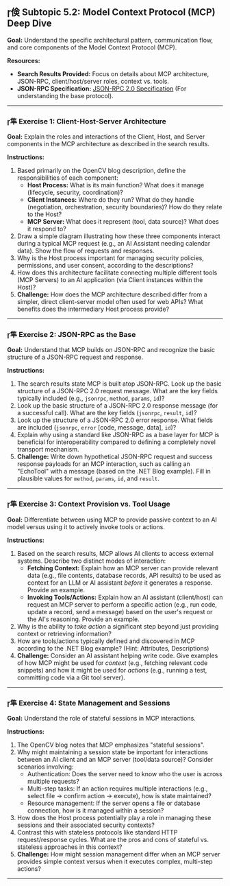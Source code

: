 ## 倹 Subtopic 5.2: Model Context Protocol (MCP) Deep Dive

**Goal:** Understand the specific architectural pattern, communication flow, and core components of the Model Context Protocol (MCP).

**Resources:**

* **Search Results Provided:** Focus on details about MCP architecture, JSON-RPC, client/host/server roles, context vs. tools.
* **JSON-RPC Specification:** [JSON-RPC 2.0 Specification](https://www.jsonrpc.org/specification) (For understanding the base protocol).

---

### 隼 **Exercise 1: Client-Host-Server Architecture**

**Goal:** Explain the roles and interactions of the Client, Host, and Server components in the MCP architecture as described in the search results.

**Instructions:**

1.  Based primarily on the OpenCV blog description, define the responsibilities of each component:
    * **Host Process:** What is its main function? What does it manage (lifecycle, security, coordination)?
    * **Client Instances:** Where do they run? What do they handle (negotiation, orchestration, security boundaries)? How do they relate to the Host?
    * **MCP Server:** What does it represent (tool, data source)? What does it respond to?
2.  Draw a simple diagram illustrating how these three components interact during a typical MCP request (e.g., an AI Assistant needing calendar data). Show the flow of requests and responses.
3.  Why is the Host process important for managing security policies, permissions, and user consent, according to the descriptions?
4.  How does this architecture facilitate connecting multiple different tools (MCP Servers) to an AI application (via Client instances within the Host)?
5.  **Challenge:** How does the MCP architecture described differ from a simpler, direct client-server model often used for web APIs? What benefits does the intermediary Host process provide?

---

### 隼 **Exercise 2: JSON-RPC as the Base**

**Goal:** Understand that MCP builds on JSON-RPC and recognize the basic structure of a JSON-RPC request and response.

**Instructions:**

1.  The search results state MCP is built atop JSON-RPC. Look up the basic structure of a JSON-RPC 2.0 request message. What are the key fields typically included (e.g., `jsonrpc`, `method`, `params`, `id`)?
2.  Look up the basic structure of a JSON-RPC 2.0 response message (for a successful call). What are the key fields (`jsonrpc`, `result`, `id`)?
3.  Look up the structure of a JSON-RPC 2.0 error response. What fields are included (`jsonrpc`, `error` \[code, message, data], `id`)?
4.  Explain why using a standard like JSON-RPC as a base layer for MCP is beneficial for interoperability compared to defining a completely novel transport mechanism.
5.  **Challenge:** Write down hypothetical JSON-RPC request and success response payloads for an MCP interaction, such as calling an "EchoTool" with a message (based on the .NET Blog example). Fill in plausible values for `method`, `params`, `id`, and `result`.

---

### 隼 **Exercise 3: Context Provision vs. Tool Usage**

**Goal:** Differentiate between using MCP to provide passive context to an AI model versus using it to actively invoke tools or actions.

**Instructions:**

1.  Based on the search results, MCP allows AI clients to access external systems. Describe two distinct modes of interaction:
    * **Fetching Context:** Explain how an MCP server can provide relevant data (e.g., file contents, database records, API results) to be used as context for an LLM or AI assistant *before* it generates a response. Provide an example.
    * **Invoking Tools/Actions:** Explain how an AI assistant (client/host) can request an MCP server to perform a specific action (e.g., run code, update a record, send a message) based on the user's request or the AI's reasoning. Provide an example.
2.  Why is the ability to *take action* a significant step beyond just providing context or retrieving information?
3.  How are tools/actions typically defined and discovered in MCP according to the .NET Blog example? (Hint: Attributes, Descriptions)
4.  **Challenge:** Consider an AI assistant helping write code. Give examples of how MCP might be used for *context* (e.g., fetching relevant code snippets) and how it might be used for *actions* (e.g., running a test, committing code via a Git tool server).

---

### 隼 **Exercise 4: State Management and Sessions**

**Goal:** Understand the role of stateful sessions in MCP interactions.

**Instructions:**

1.  The OpenCV blog notes that MCP emphasizes "stateful sessions".
2.  Why might maintaining a session state be important for interactions between an AI client and an MCP server (tool/data source)? Consider scenarios involving:
    * Authentication: Does the server need to know who the user is across multiple requests?
    * Multi-step tasks: If an action requires multiple interactions (e.g., select file -> confirm action -> execute), how is state maintained?
    * Resource management: If the server opens a file or database connection, how is it managed within a session?
3.  How does the Host process potentially play a role in managing these sessions and their associated security contexts?
4.  Contrast this with stateless protocols like standard HTTP request/response cycles. What are the pros and cons of stateful vs. stateless approaches in this context?
5.  **Challenge:** How might session management differ when an MCP server provides simple context versus when it executes complex, multi-step actions?

---